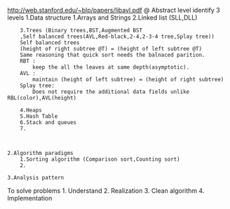 http://web.stanford.edu/~blp/papers/libavl.pdf
@ Abstract level identify 3 levels
    1.Data structure
        1.Arrays and Strings
        2.Linked list (SLL,DLL)
            
        3.Trees (Binary trees,BST,Augmented BST
        ,Self balanced trees(AVL,Red-black,2-4,2-3-4 tree,Splay tree))
        Self balanced trees
        (height of right subtree @T) = (height of left subtree @T)
        Same reasoning that quick sort needs the balnaced parition.
        RBT :
            keep the all the leaves at same depth(asymptotic).
        AVL :
            maintain (height of left subtree) = (height of right subtree)
        Splay tree:
            Does not require the additional data fields unlike RBL(color),AVL(height)

        4.Heaps
        5.Hash Table
        6.Stack and queues
        7.

        
        
    2.Algorithm paradigms
        1.Sorting algorithm (Comparison sort,Counting sort)
        2.
        
    3.Analysis pattern


To solve problems
    1. Understand 
    2. Realization
    3. Clean algorithm
    4. Implementation
